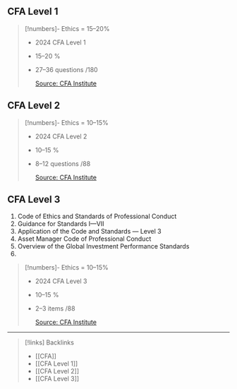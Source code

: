 ## CFA Level 1

> [!numbers]- Ethics = 15–20%
> - 2024 CFA Level 1
> - 15–20 %
> - 27–36 questions /180
>   
>   [Source: CFA Institute](https://www.cfainstitute.org/en/programs/cfa/curriculum/study-sessions)

## CFA Level 2

> [!numbers]- Ethics = 10–15%
> - 2024 CFA Level 2
> - 10–15 %
> - 8–12 questions /88
>   
>   [Source: CFA Institute](https://www.cfainstitute.org/en/programs/cfa/curriculum/study-sessions)
## CFA Level 3

1. Code of Ethics and Standards of Professional Conduct
2. Guidance for Standards I—VII
3. Application of the Code and Standards — Level 3
4. Asset Manager Code of Professional Conduct
5. Overview of the Global Investment Performance Standards
6. 
> [!numbers]- Ethics = 10–15%
> - 2024 CFA Level 3
> - 10–15 %
> - 2–3 items /88
>   
>   [Source: CFA Institute](https://www.cfainstitute.org/en/programs/cfa/curriculum/study-sessions)


---
> [!links] Backlinks
> - [[CFA]]
> - [[CFA Level 1]]
> - [[CFA Level 2]]
> - [[CFA Level 3]]